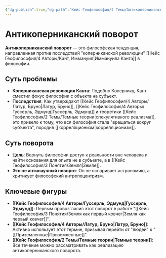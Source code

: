 ```yaml
---
{"dg-publish":true,"dg-path":"Кейс Геофилософия/2 Темы/Антикоперниканский поворот","permalink":"/kejs-geofilosofiya/2-temy/antikopernikanskij-povorot/","dgShowLocalGraph":true}
---
```



# Антикоперниканский поворот

**Антикоперниканский поворот** — это философская тенденция, направленная против последствий "коперниканской революции" [[Кейс Геофилософия/4 Авторы/Кант, Иммануил\|Иммануила Канта]] в философии.

## Суть проблемы
- **Коперниканская революция Канта**: Подобно Копернику, Кант сместил фокус философии с объекта на субъект.
- **Последствия**: Как утверждают [[Кейс Геофилософия/4 Авторы/Латур, Бруно\|Латур, Бруно]], [[Кейс Геофилософия/4 Авторы/Гуссерль, Эдмунд\|Гуссерль, Эдмунд]] и теоретики [[Кейс Геофилософия/2 Темы/Темные теории\|спекулятивного реализма]], это привело к тому, что вся философия стала "вращаться вокруг субъекта", породив [[корреляционизм\|корреляционизм]].

## Суть поворота
- **Цель**: Вернуть философии доступ к реальности вне человека и найти основания для опыта не в субъекте, а в [[Кейс Геофилософия/3 Понятия/Земля\|Земле]].
- **Это не антинаучный поворот**: Он не оспаривает астрономию, а критикует философский антропоцентризм.

## Ключевые фигуры
- **[[Кейс Геофилософия/4 Авторы/Гуссерль, Эдмунд\|Гуссерль, Эдмунд]]**: Первым провозгласил этот поворот в работе "[[Кейс Геофилософия/3 Понятия/Земля как первый ковчег\|Земля как первый ковчег]]".
- **[[Кейс Геофилософия/4 Авторы/Латур, Бруно\|Латур, Бруно]]**: Активно использует этот термин, призывая перейти от "людей" к "[[Приземленные\|Приземленные]]".
- **[[Кейс Геофилософия/2 Темы/Темные теории\|Темные теории]]**: Все течение можно рассматривать как реализацию антикоперниканского поворота.